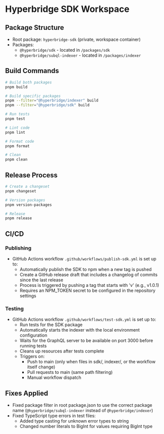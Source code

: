 # Hyperbridge SDK Workspace

## Package Structure
- Root package: `hyperbridge-sdk` (private, workspace container)
- Packages:
  - `@hyperbridge/sdk` - located in `/packages/sdk`
  - `@hyperbridge/subql-indexer` - located in `/packages/indexer`

## Build Commands
```bash
# Build both packages
pnpm build

# Build specific packages
pnpm --filter="@hyperbridge/indexer" build
pnpm --filter="@hyperbridge/sdk" build

# Run tests
pnpm test

# Lint code
pnpm lint

# Format code
pnpm format

# Clean
pnpm clean
```

## Release Process
```bash
# Create a changeset
pnpm changeset

# Version packages
pnpm version-packages

# Release
pnpm release
```

## CI/CD

### Publishing
- GitHub Actions workflow `.github/workflows/publish-sdk.yml` is set up to:
  - Automatically publish the SDK to npm when a new tag is pushed
  - Create a GitHub release draft that includes a changelog of commits since the last release
  - Process is triggered by pushing a tag that starts with 'v' (e.g., v1.0.1)
  - Requires an NPM_TOKEN secret to be configured in the repository settings

### Testing
- GitHub Actions workflow `.github/workflows/test-sdk.yml` is set up to:
  - Run tests for the SDK package
  - Automatically starts the indexer with the local environment configuration
  - Waits for the GraphQL server to be available on port 3000 before running tests
  - Cleans up resources after tests complete
  - Triggers on:
    - Push to main (only when files in sdk/, indexer/, or the workflow itself change)
    - Pull requests to main (same path filtering)
    - Manual workflow dispatch

## Fixes Applied
- Fixed package filter in root package.json to use the correct package name (`@hyperbridge/subql-indexer` instead of `@hyperbridge/indexer`)
- Fixed TypeScript type errors in test files:
  - Added type casting for unknown error types to string
  - Changed number literals to BigInt for values requiring BigInt type